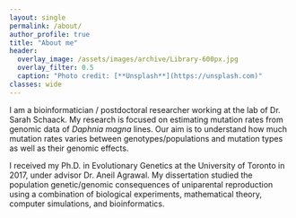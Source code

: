 ```yaml
---
layout: single
permalink: /about/
author_profile: true
title: "About me"
header:
  overlay_image: /assets/images/archive/Library-600px.jpg
  overlay_filter: 0.5
  caption: "Photo credit: [**Unsplash**](https://unsplash.com)"
classes: wide
---
```


I am a bioinformatician / postdoctoral researcher working at the lab of Dr. Sarah Schaack. My research is focused on estimating mutation rates from genomic data of *Daphnia magna* lines. Our aim is to understand how much mutation rates varies between genotypes/populations and mutation types as well as their genomic effects.

I received my Ph.D. in Evolutionary Genetics at the University of Toronto in 2017, under advisor Dr. Aneil Agrawal. My dissertation studied the population genetic/genomic consequences of uniparental reproduction using a combination of biological experiments, mathematical theory, computer simulations, and bioinformatics.